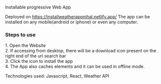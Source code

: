 Installable progressive Web App

Deployed on https://installweatherappnihal.netlify.app/
The app can be installed on any mobile(android or iphone) or even any computer.


<h3> Steps to use </h3>
<p>
1. Open the Website <br>
2. If accessing from desktop, there will be a download icon present on the right end of the url search bar<br>
3. Click the icon to install the app <br>
4. The App also caches elements and it can be used in offline mode.

</p>

Technologies used:
Javascript, React, Weather API
